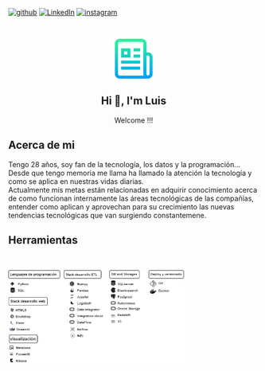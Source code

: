 [![github][github-shield]][github-url] [![LinkedIn][linkedin-shield]][linkedin-url] [![instagram][instagram-shield]][instagram-url]

<link rel="stylesheet" href="https://cdn.jsdelivr.net/gh/devicons/devicon@v2.14.0/devicon.min.css">

<!-- PROJECT LOGO -->
<br />
<p align="center">

  <img src="images/logo.png" alt="Logo" width="80" height="80">

  <h2  align="center">Hi 👋, I'm Luis</h2>
  <p align="center">
    Welcome !!!
  </p> 
</p>

<!-- in your body -->
<i class="devicon-python-plain"></i>
<i class="devicon-postgresql-plain"></i><i class="devicon-sqlalchemy-plain"></i><i class="devicon-microsoftsqlserver-plain"></i><i class="devicon-pandas-original"><i class="devicon-numpy-original"></i></i><i class="devicon-amazonwebservices-plain-wordmark"></i><i class="devicon-jupyter-plain-wordmark"></i><i class="devicon-azure-plain-wordmark"></i><i class="devicon-docker-plain-wordmark"></i><i class="devicon-oracle-original"></i><i class="devicon-git-plain"></i><i class="devicon-github-original"></i><i class="devicon-linux-plain"></i>

<!-- Acerca de mi -->
## Acerca de mi
Tengo 28 años, soy fan de la tecnología, los datos y la programación...
<br />
Desde que tengo memoria me llama ha llamado la atención la tecnología y como se aplica en
nuestras vidas diarias.
<br />
Actualmente mis metas están relacionadas en adquirir conocimiento acerca de como funcionan
internamente las áreas tecnológicas de las compañías, entender como aplican y aprovechan
para su crecimiento las nuevas tendencias tecnológicas que van surgiendo constantemene.

<!-- Acerca de mi -->
## Herramientas
<br />
<p align="left">

  <img src="images/IconsSkills.drawio.png" alt="Logo" width="70%">

</p>


<!-- VARS -->

[linkedin-shield]: https://img.shields.io/badge/LinkedIn-0077B5?style=for-the-badge&logo=linkedin&logoColor=white
[linkedin-url]: https://www.linkedin.com/in/luisarg03/


[github-shield]:https://img.shields.io/badge/GitHub-100000?style=for-the-badge&logo=github&logoColor=white
[github-url]:https://github.com/Luisarg03

[instagram-shield]:https://img.shields.io/badge/Instagram-E4405F?style=for-the-badge&logo=instagram&logoColor=white
[instagram-url]:https://www.instagram.com/hiro_lmp/
